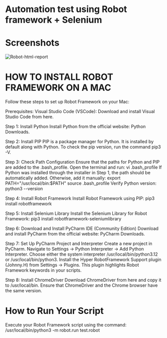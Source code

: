 # Automation test using Robot framework + Selenium

# Screenshots

![Robot-html-report](https://github.com/alagamai/cypress-e2e-testing-complete-framework/blob/main/images/html-report.png 'robot-html-report')


# HOW TO INSTALL ROBOT FRAMEWORK ON A MAC
Follow these steps to set up Robot Framework on your Mac:

Prerequisites:
Visual Studio Code (VSCode):
Download and install Visual Studio Code from here.

Step 1: Install Python
Install Python from the official website: Python Downloads.

Step 2: Install PIP
PIP is a package manager for Python. It is installed by default along with Python. To check the pip version, run the command pip3 -V.

Step 3: Check Path Configuration
Ensure that the paths for Python and PIP are added to the .bash_profile. Open the terminal and run:
vi .bash_profile
If Python was installed through the installer in Step 1, the path should be automatically added. Otherwise, add it manually:
export PATH="/usr/local/bin:$PATH"
source .bash_profile
Verify Python version:
python3 --version

Step 4: Install Robot Framework
Install Robot Framework using PIP:
pip3 install robotframework

Step 5: Install Selenium Library
Install the Selenium Library for Robot Framework:
pip3 install robotframework-seleniumlibrary

Step 6: Download and Install PyCharm IDE (Community Edition)
Download and install PyCharm from the official website: PyCharm Downloads.

Step 7: Set Up PyCharm Project and Interpreter
Create a new project in PyCharm.
Navigate to Settings -> Python Interpreter -> Add Python Interpreter.
Choose either the system interpreter /usr/local/bin/python3.12 or /usr/local/bin/python3.
Install the Hyper RobotFramework Support plugin (Johnny.H) from Settings -> Plugins. This plugin highlights Robot Framework keywords in your scripts.

Step 8: Install ChromeDriver
Download ChromeDriver from here and copy it to /usr/local/bin.
Ensure that ChromeDriver and the Chrome browser have the same version.

# How to Run Your Script
Execute your Robot Framework script using the command:
/usr/local/bin/python3 -m robot.run test.robot
